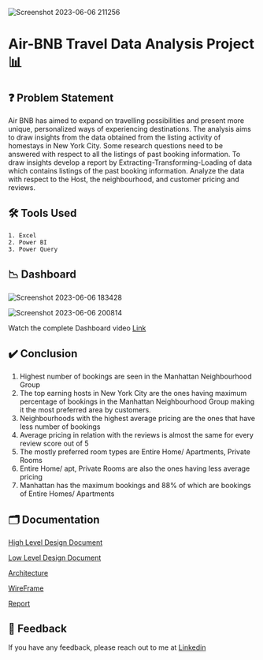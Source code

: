 ![Screenshot 2023-06-06 211256](https://github.com/Manasi0011/Air-BNB-Travel-Data-Analysis/assets/73515081/a6a4cd1f-274c-4b6e-84ca-8aff08612558)

# Air-BNB Travel Data Analysis Project 📊



## ❓ Problem Statement
Air BNB has aimed to expand on travelling possibilities and present more unique, personalized ways of experiencing destinations. The analysis aims to draw insights from the data obtained from the listing activity of homestays in New York City. Some research questions need to be answered with respect to all the listings of past booking information. To draw insights develop a report by Extracting-Transforming-Loading of data which contains listings of the past booking information.
Analyze the data with respect to the Host, the neighbourhood, and customer pricing and reviews.

## 🛠 Tools Used
    1. Excel
    2. Power BI
    3. Power Query
## 📉 Dashboard

![Screenshot 2023-06-06 183428](https://github.com/Manasi0011/Air-BNB-Travel-Data-Analysis/assets/73515081/5d0408d5-1876-459a-ab6a-c201dd53b0c0)



![Screenshot 2023-06-06 200814](https://github.com/Manasi0011/Air-BNB-Travel-Data-Analysis/assets/73515081/e84ad9e1-6e32-400b-84c0-d22d10f37732)



Watch the complete Dashboard video [Link](https://youtu.be/Q6UcDt-JO6o)

## ✔️ Conclusion
1. Highest number of bookings are seen in the Manhattan Neighbourhood Group 
2. The top earning hosts in New York City are the ones having maximum percentage of bookings in the Manhattan Neighbourhood Group making it the most preferred area by customers.
3. Neighbourhoods with the highest average pricing are the ones that have less number of bookings
4. Average pricing in relation with the reviews is almost the same for every review score out of 5
5. The mostly preferred room types are Entire Home/ Apartments, Private Rooms 
6. Entire Home/ apt, Private Rooms are also the ones having less average pricing 
7. Manhattan has the maximum bookings and 88% of which are bookings of Entire Homes/ Apartments 

## 🗂 Documentation

[High Level Design Document](https://github.com/Manasi0011/Air-BNB-Travel-Data-Analysis/blob/main/High%20Level%20Design.pdf)

[Low Level Design Document](https://github.com/Manasi0011/Air-BNB-Travel-Data-Analysis/blob/main/Low%20Level%20Design.pdf)

[Architecture](https://github.com/Manasi0011/Air-BNB-Travel-Data-Analysis/blob/main/Architecture.pdf)

[WireFrame](https://github.com/Manasi0011/Air-BNB-Travel-Data-Analysis/blob/main/Wireframe%20Documentation.pdf)

[Report](https://github.com/Manasi0011/Air-BNB-Travel-Data-Analysis/blob/main/Air-BNB%20%20Travel%20Data%20Analysis%20Report.pptx)


## 📩 Feedback

If you have any feedback, please reach out to me at [Linkedin](https://www.linkedin.com/in/manasi-khillare-a189b3259/)
